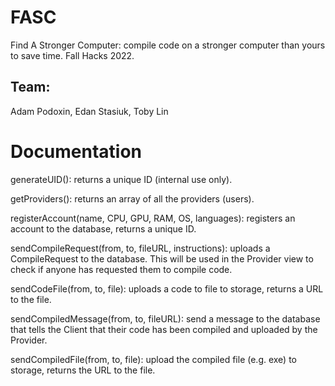 # FASC

Find A Stronger Computer: compile code on a stronger computer than yours to save time. Fall Hacks 2022.

## Team:

Adam Podoxin, Edan Stasiuk, Toby Lin

# Documentation

generateUID(): returns a unique ID (internal use only).

getProviders(): returns an array of all the providers (users).

registerAccount(name, CPU, GPU, RAM, OS, languages): registers an account to the database, returns a unique ID.

sendCompileRequest(from, to, fileURL, instructions): uploads a CompileRequest to the database. This will be used in the Provider view to check if anyone has requested them to compile code.

sendCodeFile(from, to, file): uploads a code to file to storage, returns a URL to the file.

sendCompiledMessage(from, to, fileURL): send a message to the database that tells the Client that their code has been compiled and uploaded by the Provider.

sendCompiledFile(from, to, file): upload the compiled file (e.g. exe) to storage, returns the URL to the file.
